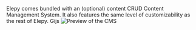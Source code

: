 Elepy comes bundled with an (optional) content CRUD Content Management System. It also features the same level of customizability as the rest of Elepy. Gijs
![Preview of the CMS](/images/572b9-screenshot-2019-01-30-at-09-original)